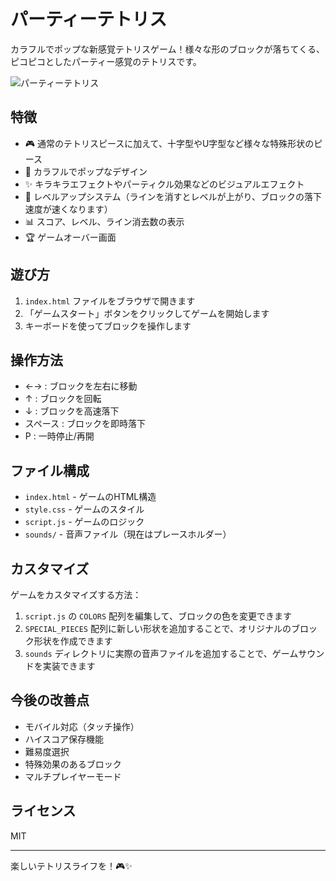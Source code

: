 # パーティーテトリス

カラフルでポップな新感覚テトリスゲーム！様々な形のブロックが落ちてくる、ピコピコとしたパーティー感覚のテトリスです。

![パーティーテトリス](screenshot.png)

## 特徴

- 🎮 通常のテトリスピースに加えて、十字型やU字型など様々な特殊形状のピース
- 🌈 カラフルでポップなデザイン
- ✨ キラキラエフェクトやパーティクル効果などのビジュアルエフェクト
- 🎯 レベルアップシステム（ラインを消すとレベルが上がり、ブロックの落下速度が速くなります）
- 📊 スコア、レベル、ライン消去数の表示
- 🏆 ゲームオーバー画面

## 遊び方

1. `index.html` ファイルをブラウザで開きます
2. 「ゲームスタート」ボタンをクリックしてゲームを開始します
3. キーボードを使ってブロックを操作します

## 操作方法

- ←→ : ブロックを左右に移動
- ↑ : ブロックを回転
- ↓ : ブロックを高速落下
- スペース : ブロックを即時落下
- P : 一時停止/再開

## ファイル構成

- `index.html` - ゲームのHTML構造
- `style.css` - ゲームのスタイル
- `script.js` - ゲームのロジック
- `sounds/` - 音声ファイル（現在はプレースホルダー）

## カスタマイズ

ゲームをカスタマイズする方法：

1. `script.js` の `COLORS` 配列を編集して、ブロックの色を変更できます
2. `SPECIAL_PIECES` 配列に新しい形状を追加することで、オリジナルのブロック形状を作成できます
3. `sounds` ディレクトリに実際の音声ファイルを追加することで、ゲームサウンドを実装できます

## 今後の改善点

- モバイル対応（タッチ操作）
- ハイスコア保存機能
- 難易度選択
- 特殊効果のあるブロック
- マルチプレイヤーモード

## ライセンス

MIT

---

楽しいテトリスライフを！🎮✨
